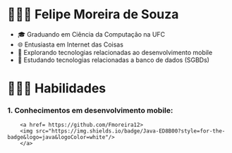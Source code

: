 # 👨🏽‍🎓  Felipe Moreira de Souza

- 🎓  Graduando em Ciência da Computação na UFC
- 🌐  Entusiasta em Internet das Coisas
- 📱  Explorando tecnologias relacionadas ao desenvolvimento mobile
- 💽  Estudando tecnologias relacionadas a banco de dados (SGBDs)

# 🧑🏽‍💻 Habilidades

### 1. Conhecimentos em desenvolvimento mobile:
        
        <a href= https://github.com/Fmoreira12>
        <img src="https://img.shields.io/badge/Java-ED8B00?style=for-the-badge&logo=java&logoColor=white"/>
        </a>
        
